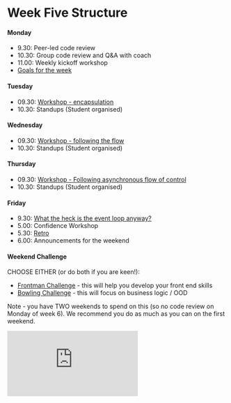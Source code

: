 # Week Five Structure

#### Monday

- 9.30: Peer-led code review
- 10.30: Group code review and Q&A with coach
- 11.00: Weekly kickoff workshop
- [Goals for the week](https://github.com/makersacademy/course/blob/master/thermostat/README.md#goals-for-the-week)

#### Tuesday
- 09.30: [Workshop - encapsulation](https://github.com/makersacademy/skills-workshops/tree/master/week-5/encapsulation_with_constructor_and_prototype_pattern)
- 10.30: Standups (Student organised)

#### Wednesday 
- 09.30: [Workshop - following the flow](https://github.com/makersacademy/skills-workshops/tree/master/week-5/following_the_flow_and_getting_visibility_in_javascript)
- 10.30: Standups (Student organised)

#### Thursday
- 09.30: [Workshop - Following asynchronous flow of control](https://github.com/makersacademy/skills-workshops/tree/master/week-5/callbacks_following_the_flow_of_control)
- 10.30: Standups (Student organised)
#### Friday
- 9.30: [What the heck is the event loop anyway?](https://www.youtube.com/watch?v=8aGhZQkoFbQ)
- 5.00: Confidence Workshop
- 5.30: [Retro](https://github.com/makersacademy/course/blob/master/pills/student_retrospective.md)
- 6.00: Announcements for the weekend

#### Weekend Challenge
CHOOSE EITHER (or do both if you are keen!):
- [Frontman Challenge](https://github.com/makersacademy/frontman-challenge) - this will help you develop your front end skills
- [Bowling Challenge](https://github.com/makersacademy/bowling-challenge) - this will focus on business logic / OOD

Note - you have TWO weekends to spend on this (so no code review on Monday of week 6). We recommend you do as much as you can on the first weekend.


![Tracking pixel](https://githubanalytics.herokuapp.com/course/sequence/remote/week05.md)
